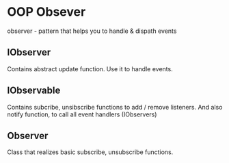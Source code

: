 # OOP Obsever
observer - pattern that helps you to handle & dispath events

## IObserver
Сontains abstract update function. Use it to handle events.

## IObservable<Props>
Contains subcribe, unsibscribe functions to add / remove listeners.
And also notify function, to call all event handlers (IObservers)

## Observer
Class that realizes basic subscribe, unsubscribe functions.